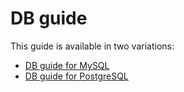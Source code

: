 # DB guide

This guide is available in two variations:

- [DB guide for MySQL](./db-guide-mysql.md)
- [DB guide for PostgreSQL](./db-guide-postgres.md)